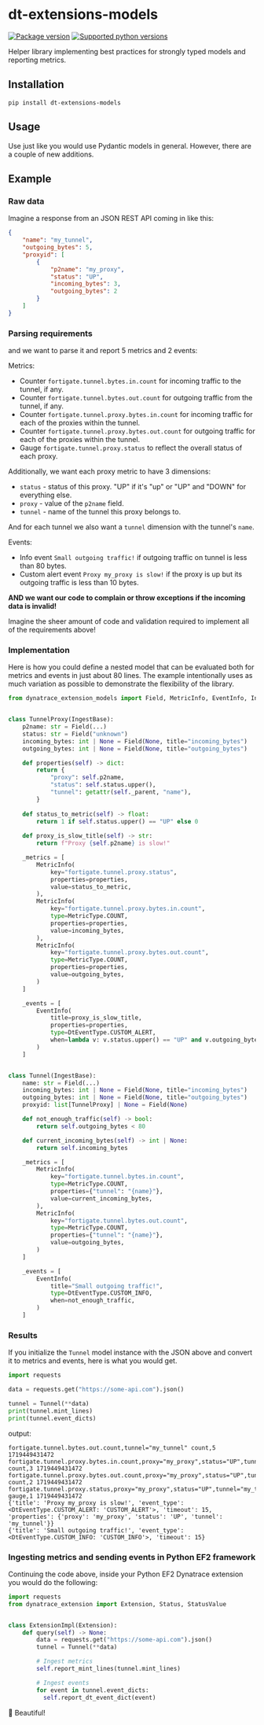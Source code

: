 # dt-extensions-models

<p>
  <a href="https://pypi.org/pypi/dt-extensions-models"><img alt="Package version" src="https://img.shields.io/pypi/v/dt-extensions-models?logo=python&logoColor=white&color=blue"></a>
  <a href="https://pypi.org/pypi/dt-extensions-models"><img alt="Supported python versions" src="https://img.shields.io/pypi/pyversions/dt-extensions-models?logo=python&logoColor=white"></a>
</p>

Helper library implementing best practices for strongly typed models and reporting metrics.

## Installation

```shell
pip install dt-extensions-models
```

## Usage

Use just like you would use Pydantic models in general. However, there are a couple of new additions.

## Example

### Raw data

Imagine a response from an JSON REST API coming in like this:

```json
{
    "name": "my_tunnel",
    "outgoing_bytes": 5,
    "proxyid": [
        {
            "p2name": "my_proxy",
            "status": "UP",
            "incoming_bytes": 3,
            "outgoing_bytes": 2
        }
    ]
}
```

### Parsing requirements

and we want to parse it and report 5 metrics and 2 events:

Metrics:

* Counter `fortigate.tunnel.bytes.in.count` for incoming traffic to the tunnel, if any.
* Counter `fortigate.tunnel.bytes.out.count` for outgoing traffic from the tunnel, if any.
* Counter `fortigate.tunnel.proxy.bytes.in.count` for incoming traffic for each of the proxies within the tunnel.
* Counter `fortigate.tunnel.proxy.bytes.out.count` for outgoing traffic for each of the proxies within the tunnel.
* Gauge `fortigate.tunnel.proxy.status` to reflect the overall status of each proxy.

Additionally, we want each proxy metric to have 3 dimensions:

* `status` - status of this proxy. "UP" if it's "up" or "UP" and "DOWN" for everything else.
* `proxy` - value of the `p2name` field.
* `tunnel` - name of the tunnel this proxy belongs to.

And for each tunnel we also want a `tunnel` dimension with the tunnel's `name`.

Events:

* Info event `Small outgoing traffic!` if outgoing traffic on tunnel is less than 80 bytes.
* Custom alert event `Proxy my_proxy is slow!` if the proxy is up but its outgoing traffic is less than 10 bytes.

**AND we want our code to complain or throw exceptions if the incoming data is invalid!**

Imagine the sheer amount of code and validation required to implement all of the requirements above!

### Implementation

Here is how you could define a nested model that can be evaluated both for metrics and events in just about 80 lines.
The example intentionally uses as much variation as possible to demonstrate the flexibility of the library.

```python
from dynatrace_extension_models import Field, MetricInfo, EventInfo, IngestBase, MetricType, DtEventType


class TunnelProxy(IngestBase):
    p2name: str = Field(...)
    status: str = Field("unknown")
    incoming_bytes: int | None = Field(None, title="incoming_bytes")
    outgoing_bytes: int | None = Field(None, title="outgoing_bytes")

    def properties(self) -> dict:
        return {
            "proxy": self.p2name,
            "status": self.status.upper(),
            "tunnel": getattr(self._parent, "name"),
        }
    
    def status_to_metric(self) -> float:
        return 1 if self.status.upper() == "UP" else 0
    
    def proxy_is_slow_title(self) -> str:
        return f"Proxy {self.p2name} is slow!"

    _metrics = [
        MetricInfo(
            key="fortigate.tunnel.proxy.status",
            properties=properties,
            value=status_to_metric,
        ),
        MetricInfo(
            key="fortigate.tunnel.proxy.bytes.in.count",
            type=MetricType.COUNT,
            properties=properties,
            value=incoming_bytes,
        ),
        MetricInfo(
            key="fortigate.tunnel.proxy.bytes.out.count",
            type=MetricType.COUNT,
            properties=properties,
            value=outgoing_bytes,
        )
    ]

    _events = [
        EventInfo(
            title=proxy_is_slow_title,
            properties=properties,
            type=DtEventType.CUSTOM_ALERT,
            when=lambda v: v.status.upper() == "UP" and v.outgoing_bytes < 10,
        )
    ]


class Tunnel(IngestBase):
    name: str = Field(...)
    incoming_bytes: int | None = Field(None, title="incoming_bytes")
    outgoing_bytes: int | None = Field(None, title="outgoing_bytes")
    proxyid: list[TunnelProxy] | None = Field(None)

    def not_enough_traffic(self) -> bool:
        return self.outgoing_bytes < 80

    def current_incoming_bytes(self) -> int | None:
        return self.incoming_bytes

    _metrics = [
        MetricInfo(
            key="fortigate.tunnel.bytes.in.count",
            type=MetricType.COUNT,
            properties={"tunnel": "{name}"},
            value=current_incoming_bytes,
        ),
        MetricInfo(
            key="fortigate.tunnel.bytes.out.count",
            type=MetricType.COUNT,
            properties={"tunnel": "{name}"},
            value=outgoing_bytes,
        )
    ]

    _events = [
        EventInfo(
            title="Small outgoing traffic!",
            type=DtEventType.CUSTOM_INFO,
            when=not_enough_traffic,
        )
    ]
```

### Results

If you initialize the `Tunnel` model instance with the JSON above and convert it to metrics and events, here is what you would get.

```python
import requests

data = requests.get("https://some-api.com").json()

tunnel = Tunnel(**data)
print(tunnel.mint_lines)
print(tunnel.event_dicts)
```

output:

```text
fortigate.tunnel.bytes.out.count,tunnel="my_tunnel" count,5 1719449431472
fortigate.tunnel.proxy.bytes.in.count,proxy="my_proxy",status="UP",tunnel="my_tunnel" count,3 1719449431472
fortigate.tunnel.proxy.bytes.out.count,proxy="my_proxy",status="UP",tunnel="my_tunnel" count,2 1719449431472
fortigate.tunnel.proxy.status,proxy="my_proxy",status="UP",tunnel="my_tunnel" gauge,1 1719449431472
{'title': 'Proxy my_proxy is slow!', 'event_type': <DtEventType.CUSTOM_ALERT: 'CUSTOM_ALERT'>, 'timeout': 15, 'properties': {'proxy': 'my_proxy', 'status': 'UP', 'tunnel': 'my_tunnel'}}
{'title': 'Small outgoing traffic!', 'event_type': <DtEventType.CUSTOM_INFO: 'CUSTOM_INFO'>, 'timeout': 15}
```

### Ingesting metrics and sending events in Python EF2 framework

Continuing the code above, inside your Python EF2 Dynatrace extension you would do the following:

```python
import requests
from dynatrace_extension import Extension, Status, StatusValue


class ExtensionImpl(Extension):
    def query(self) -> None:
        data = requests.get("https://some-api.com").json()
        tunnel = Tunnel(**data)

        # Ingest metrics
        self.report_mint_lines(tunnel.mint_lines)

        # Ingest events
        for event in tunnel.event_dicts:
          self.report_dt_event_dict(event)
```

🤩 Beautiful!
